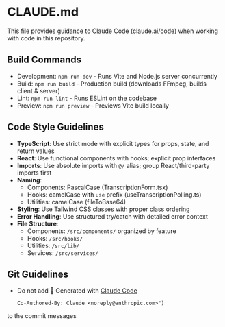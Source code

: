 # CLAUDE.md

This file provides guidance to Claude Code (claude.ai/code) when working with code in this repository.

## Build Commands
- Development: `npm run dev` - Runs Vite and Node.js server concurrently
- Build: `npm run build` - Production build (downloads FFmpeg, builds client & server)
- Lint: `npm run lint` - Runs ESLint on the codebase
- Preview: `npm run preview` - Previews Vite build locally

## Code Style Guidelines
- **TypeScript**: Use strict mode with explicit types for props, state, and return values
- **React**: Use functional components with hooks; explicit prop interfaces
- **Imports**: Use absolute imports with `@/` alias; group React/third-party imports first
- **Naming**: 
  - Components: PascalCase (TranscriptionForm.tsx)
  - Hooks: camelCase with `use` prefix (useTranscriptionPolling.ts)
  - Utilities: camelCase (fileToBase64)
- **Styling**: Use Tailwind CSS classes with proper class ordering
- **Error Handling**: Use structured try/catch with detailed error context
- **File Structure**: 
  - Components: `/src/components/` organized by feature
  - Hooks: `/src/hooks/`
  - Utilities: `/src/lib/`
  - Services: `/src/services/`

## Git Guidelines
- Do not add 🤖 Generated with [Claude Code](https://claude.ai/code)

      Co-Authored-By: Claude <noreply@anthropic.com>")
to the commit messages